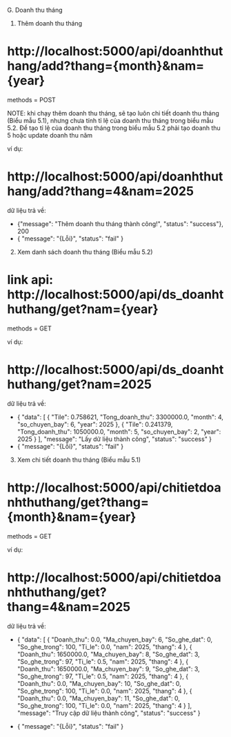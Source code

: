 G. Doanh thu tháng


1. Thêm doanh thu tháng 
# http://localhost:5000/api/doanhthuthang/add?thang={month}&nam={year}

methods = POST

NOTE: khi chạy thêm doanh thu tháng, sẽ tạo luôn chi tiết doanh thu tháng (Biểu mẫu 5.1), nhưng chưa tính tỉ lệ của doanh thu tháng trong biểu mẫu 5.2. Để tạo tỉ lệ của doanh thu tháng trong biểu mẫu 5.2 phải tạo doanh thu 5 hoặc update doanh thu năm

ví dụ:
# http://localhost:5000/api/doanhthuthang/add?thang=4&nam=2025

dữ liệu trả về:
- {"message": "Thêm doanh thu tháng thành công!", "status": "success"}, 200
- {
    "message": "{Lỗi}",
    "status": "fail"
}



2. Xem danh sách doanh thu tháng (Biểu mẫu 5.2)
# link api: http://localhost:5000/api/ds_doanhthuthang/get?nam={year}
methods = GET

ví dụ: 
# http://localhost:5000/api/ds_doanhthuthang/get?nam=2025

dữ liệu trả về:
- {
    "data": [
        {
            "Tile": 0.758621,
            "Tong_doanh_thu": 3300000.0,
            "month": 4,
            "so_chuyen_bay": 6,
            "year": 2025
        },
        {
            "Tile": 0.241379,
            "Tong_doanh_thu": 1050000.0,
            "month": 5,
            "so_chuyen_bay": 2,
            "year": 2025
        }
    ],
    "message": "Lấy dữ liệu thành công",
    "status": "success"
}
- {
    "message": "{Lỗi}",
    "status": "fail"
}



3. Xem chi tiết doanh thu tháng (Biểu mẫu 5.1)

# http://localhost:5000/api/chitietdoanhthuthang/get?thang={month}&nam={year}

methods = GET

ví dụ:
# http://localhost:5000/api/chitietdoanhthuthang/get?thang=4&nam=2025
dữ liệu trả về:

- {
    "data": [
        {
            "Doanh_thu": 0.0,
            "Ma_chuyen_bay": 6,
            "So_ghe_dat": 0,
            "So_ghe_trong": 100,
            "Ti_le": 0.0,
            "nam": 2025,
            "thang": 4
        },
        {
            "Doanh_thu": 1650000.0,
            "Ma_chuyen_bay": 8,
            "So_ghe_dat": 3,
            "So_ghe_trong": 97,
            "Ti_le": 0.5,
            "nam": 2025,
            "thang": 4
        },
        {
            "Doanh_thu": 1650000.0,
            "Ma_chuyen_bay": 9,
            "So_ghe_dat": 3,
            "So_ghe_trong": 97,
            "Ti_le": 0.5,
            "nam": 2025,
            "thang": 4
        },
        {
            "Doanh_thu": 0.0,
            "Ma_chuyen_bay": 10,
            "So_ghe_dat": 0,
            "So_ghe_trong": 100,
            "Ti_le": 0.0,
            "nam": 2025,
            "thang": 4
        },
        {
            "Doanh_thu": 0.0,
            "Ma_chuyen_bay": 11,
            "So_ghe_dat": 0,
            "So_ghe_trong": 100,
            "Ti_le": 0.0,
            "nam": 2025,
            "thang": 4
        }
    ],
    "message": "Truy cập dữ liệu thành công",
    "status": "success"
}


- {
    "message": "{Lỗi}",
    "status": "fail"
}